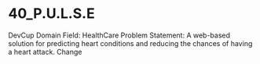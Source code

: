 # 40_P.U.L.S.E
DevCup
Domain Field: HealthCare
Problem Statement: A web-based solution for predicting heart conditions and reducing the chances of having a  heart attack.
Change